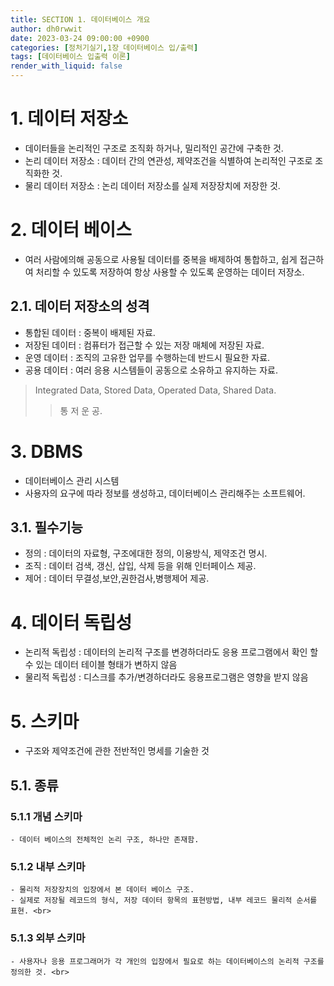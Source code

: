 ```yaml
---
title: SECTION 1. 데이터베이스 개요
author: dh0rwwit
date: 2023-03-24 09:00:00 +0900
categories: [정처기실기,1장_데이터베이스 입/출력]
tags: [데이터베이스 입출력 이론]
render_with_liquid: false
---
```


# 1. 데이터 저장소 
- 데이터들을 논리적인 구조로 조직화 하거나, 밀리적인 공간에 구축한 것. <br>
- 논리 데이터 저장소 : 데이터 간의 연관성, 제약조건을 식별하여 논리적인 구조로 조직화한 것. <br>
- 물리 데이터 저장소 : 논리 데이터 저장소를 실제 저장장치에 저장한 것. <br>

# 2. 데이터 베이스 
- 여러 사람에의해 공동으로 사용될 데이터를 중복을 배제하여 통합하고, 쉽게 접근하여 처리할 수 있도록 저장하여 항상 사용할 수 있도록 운영하는 데이터 저장소. <br>

## 2.1. 데이터 저장소의 성격   
- 통합된 데이터 : 중복이 배제된 자료. <br>
- 저장된 데이터 : 컴퓨터가 접근할 수 있는 저장 매체에 저장된 자료. <br>
- 운영 데이터 : 조직의 고유한 업무를 수행하는데 반드시 필요한 자료. <br>
- 공용 데이터 : 여러 응용 시스템들이 공동으로 소유하고 유지하는 자료. <br>

> Integrated Data, Stored Data, Operated Data, Shared Data. <br>
>   > 통 저 운 공. <br>

# 3. DBMS 
- 데이터베이스 관리 시스템 <br>
- 사용자의 요구에 따라 정보를 생성하고, 데이터베이스 관리해주는 소프트웨어. <br>

## 3.1. 필수기능 
- 정의 : 데이터의 자료형, 구조에대한 정의, 이용방식, 제약조건 명시. <br>
- 조직 : 데이터 검색, 갱신, 삽입, 삭제 등을 위해 인터페이스 제공. <br>
- 제어 : 데이터 무결성,보안,권한검사,병행제어 제공. <br>

# 4. 데이터 독립성 
- 논리적 독립성 : 데이터의 논리적 구조를 변경하더라도 응용 프로그램에서 확인 할 수 있는 데이터 테이블 형태가 변하지 않음 <br>
- 물리적 독립성 : 디스크를 추가/변경하더라도 응용프로그램은 영향을 받지 않음 <br>

# 5. 스키마  
- 구조와 제약조건에 관한 전반적인 명세를 기술한 것

## 5.1. 종류 

### 5.1.1 개념 스키마 
    - 데이터 베이스의 전체적인 논리 구조, 하나만 존재함.

### 5.1.2 내부 스키마 
    - 물리적 저장장치의 입장에서 본 데이터 베이스 구조. 
    - 실제로 저장될 레코드의 형식, 저장 데이터 항목의 표현방법, 내부 레코드 물리적 순서를 표현. <br>

### 5.1.3 외부 스키마 
    - 사용자나 응용 프로그래머가 각 개인의 입장에서 필요로 하는 데이터베이스의 논리적 구조를 정의한 것. <br>




